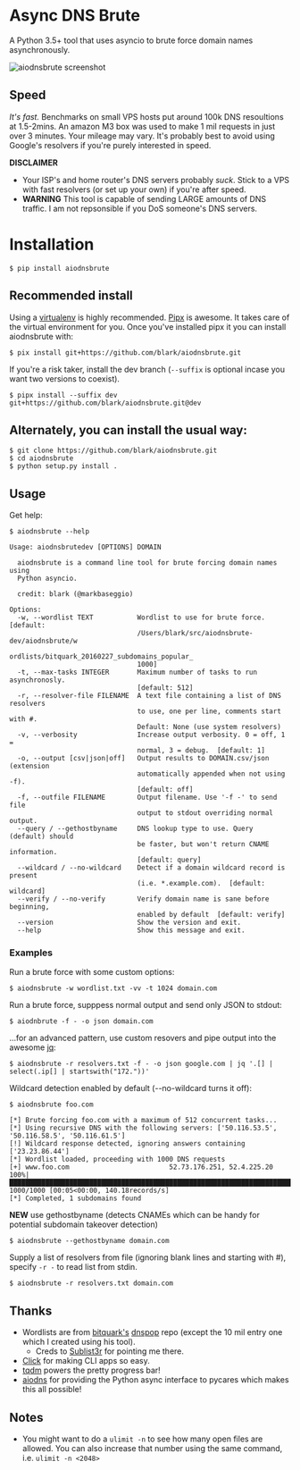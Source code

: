 # Async DNS Brute

A Python 3.5+ tool that uses asyncio to brute force domain names asynchronously.

![aiodnsbrute screenshot](screenshot.png)

## Speed

*It's fast.* Benchmarks on small VPS hosts put around 100k DNS resoultions at 1.5-2mins. An amazon M3 box was used to make 1 mil requests in just over 3 minutes. Your mileage may vary. It's probably best to avoid using Google's resolvers if you're purely interested in speed.

**DISCLAIMER**
- Your ISP's and home router's DNS servers probably _suck_. Stick to a VPS with fast resolvers (or set up your own) if you're after speed.
- **WARNING** This tool is capable of sending LARGE amounts of DNS traffic. I am not repsonsible if you DoS someone's DNS servers.

# Installation

    $ pip install aiodnsbrute

## Recommended install

Using a [virtualenv](https://virtualenv.pypa.io/en/latest/userguide/#usage) is highly recommended. [Pipx](https://github.com/pypa/pipx) is awesome. It takes care of the virtual environment for you. Once you've installed pipx it you can install aiodnsbrute with:

    $ pix install git+https://github.com/blark/aiodnsbrute.git

If you're a risk taker, install the dev branch (`--suffix` is optional incase you want two versions to coexist).

    $ pipx install --suffix dev git+https://github.com/blark/aiodnsbrute.git@dev


## Alternately, you can install the usual way:

    $ git clone https://github.com/blark/aiodnsbrute.git
    $ cd aiodnsbrute
    $ python setup.py install .

## Usage

Get help:

    $ aiodnsbrute --help

    Usage: aiodnsbrutedev [OPTIONS] DOMAIN

      aiodnsbrute is a command line tool for brute forcing domain names using
      Python asyncio.

      credit: blark (@markbaseggio)

    Options:
      -w, --wordlist TEXT           Wordlist to use for brute force.  [default:
                                    /Users/blark/src/aiodnsbrute-dev/aiodnsbrute/w
                                    ordlists/bitquark_20160227_subdomains_popular_
                                    1000]
      -t, --max-tasks INTEGER       Maximum number of tasks to run asynchronosly.
                                    [default: 512]
      -r, --resolver-file FILENAME  A text file containing a list of DNS resolvers
                                    to use, one per line, comments start with #.
                                    Default: None (use system resolvers)
      -v, --verbosity               Increase output verbosity. 0 = off, 1 =
                                    normal, 3 = debug.  [default: 1]
      -o, --output [csv|json|off]   Output results to DOMAIN.csv/json (extension
                                    automatically appended when not using -f).
                                    [default: off]
      -f, --outfile FILENAME        Output filename. Use '-f -' to send file
                                    output to stdout overriding normal output.
      --query / --gethostbyname     DNS lookup type to use. Query (default) should
                                    be faster, but won't return CNAME information.
                                    [default: query]
      --wildcard / --no-wildcard    Detect if a domain wildcard record is present
                                    (i.e. *.example.com).  [default: wildcard]
      --verify / --no-verify        Verify domain name is sane before beginning,
                                    enabled by default  [default: verify]
      --version                     Show the version and exit.
      --help                        Show this message and exit.

### Examples

Run a brute force with some custom options:

    $ aiodnsbrute -w wordlist.txt -vv -t 1024 domain.com

Run a brute force, supppess normal output and send only JSON to stdout:

    $ aiodnbrute -f - -o json domain.com

...for an advanced pattern, use custom resovers and pipe output into the awesome [jq](https://stedolan.github.io/jq/):

    $ aiodnsbrute -r resolvers.txt -f - -o json google.com | jq '.[] | select(.ip[] | startswith("172."))'

Wildcard detection enabled by default (--no-wildcard turns it off):

    $ aiodnsbrute foo.com

    [*] Brute forcing foo.com with a maximum of 512 concurrent tasks...
    [*] Using recursive DNS with the following servers: ['50.116.53.5', '50.116.58.5', '50.116.61.5']
    [!] Wildcard response detected, ignoring answers containing ['23.23.86.44']
    [*] Wordlist loaded, proceeding with 1000 DNS requests
    [+] www.foo.com                         52.73.176.251, 52.4.225.20
    100%|██████████████████████████████████████████████████████████████████████████████| 1000/1000 [00:05<00:00, 140.18records/s]
    [*] Completed, 1 subdomains found

**NEW** use gethostbyname (detects CNAMEs which can be handy for potential subdomain takeover detection)

    $ aiodnsbrute --gethostbyname domain.com

Supply a list of resolvers from file (ignoring blank lines and starting with #), specify `-r -` to read list from stdin.

    $ aiodnsbrute -r resolvers.txt domain.com

## Thanks

- Wordlists are from [bitquark's](https://github.com/bitquark) [dnspop](https://github.com/bitquark/dnspop) repo (except the 10 mil entry one which I created using his tool).
  - Creds to [Sublist3r](https://github.com/aboul3la/Sublist3r) for pointing me there.
- [Click](https://click.palletsprojects.com/en/7.x/) for making CLI apps so easy.
- [tqdm](https://github.com/tqdm/tqdm) powers the pretty progress bar!
- [aiodns](https://github.com/saghul/aiodns) for providing the Python async interface to pycares which makes this all possible!

## Notes

- You might want to do a `ulimit -n` to see how many open files are allowed. You can also increase that number using the same command, i.e. `ulimit -n <2048>`
